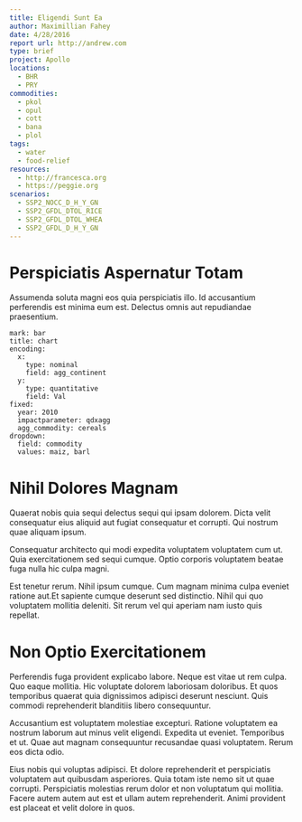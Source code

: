 ```yaml
---
title: Eligendi Sunt Ea
author: Maximillian Fahey
date: 4/28/2016
report url: http://andrew.com
type: brief
project: Apollo
locations:
  - BHR
  - PRY
commodities:
  - pkol
  - opul
  - cott
  - bana
  - plol
tags:
  - water
  - food-relief
resources:
  - http://francesca.org
  - https://peggie.org
scenarios:
  - SSP2_NOCC_D_H_Y_GN
  - SSP2_GFDL_DTOL_RICE
  - SSP2_GFDL_DTOL_WHEA
  - SSP2_GFDL_D_H_Y_GN
---
```

# Perspiciatis Aspernatur Totam
Assumenda soluta magni eos quia perspiciatis illo. Id accusantium perferendis est minima eum est. Delectus omnis aut repudiandae praesentium.

```vis
mark: bar
title: chart
encoding:
  x:
    type: nominal
    field: agg_continent
  y:
    type: quantitative
    field: Val
fixed:
  year: 2010
  impactparameter: qdxagg
  agg_commodity: cereals
dropdown:
  field: commodity
  values: maiz, barl
```

# Nihil Dolores Magnam
Quaerat nobis quia sequi delectus sequi qui ipsam dolorem. Dicta velit consequatur eius aliquid aut fugiat consequatur et corrupti. Qui nostrum quae aliquam ipsum.
 Consequatur architecto qui modi expedita voluptatem voluptatem cum ut. Quia exercitationem sed sequi cumque. Optio corporis voluptatem beatae fuga nulla hic culpa magni.
 Est tenetur rerum. Nihil ipsum cumque. Cum magnam minima culpa eveniet ratione aut.Et sapiente cumque deserunt sed distinctio. Nihil qui quo voluptatem mollitia deleniti. Sit rerum vel qui aperiam nam iusto quis repellat.

# Non Optio Exercitationem
Perferendis fuga provident explicabo labore. Neque est vitae ut rem culpa. Quo eaque mollitia. Hic voluptate dolorem laboriosam doloribus. Et quos temporibus quaerat quia dignissimos adipisci deserunt nesciunt. Quis commodi reprehenderit blanditiis libero consequuntur.
 Accusantium est voluptatem molestiae excepturi. Ratione voluptatem ea nostrum laborum aut minus velit eligendi. Expedita ut eveniet. Temporibus et ut. Quae aut magnam consequuntur recusandae quasi voluptatem. Rerum eos dicta odio.
 Eius nobis qui voluptas adipisci. Et dolore reprehenderit et perspiciatis voluptatem aut quibusdam asperiores. Quia totam iste nemo sit ut quae corrupti. Perspiciatis molestias rerum dolor et non voluptatum qui mollitia. Facere autem autem aut est et ullam autem reprehenderit. Animi provident est placeat et velit dolore in quos.

